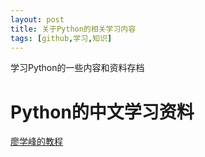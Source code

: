 ```yaml
---
layout: post
title: 关于Python的相关学习内容
tags: [github,学习,知识]
---
```


学习Python的一些内容和资料存档



# Python的中文学习资料

[廖学峰的教程](https://www.liaoxuefeng.com/wiki/1016959663602400)



